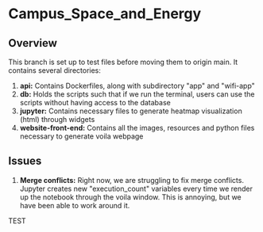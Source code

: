 # Campus_Space_and_Energy



## Overview

This branch is set up to test files before moving them to origin main. It contains several directories:

1. **api:** Contains Dockerfiles, along with subdirectory "app" and "wifi-app"
2. **db:** Holds the scripts such that if we run the terminal, users can use the scripts without having access to the database
3. **jupyter:** Contains necessary files to generate heatmap visualization (html) through widgets
4. **website-front-end:** Contains all the images, resources and python files necessary to generate voila webpage

## Issues

1. **Merge conflicts:** Right now, we are struggling to fix merge conflicts. Jupyter creates new "execution_count" variables every time we render up the notebook through the voila window. This is annoying, but we have been able to work around it.

TEST